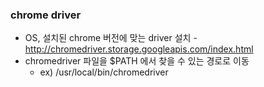 ### chrome driver

- OS, 설치된 chrome 버전에 맞는 driver 설치 - http://chromedriver.storage.googleapis.com/index.html
- chromedriver 파일을 $PATH 에서 찾을 수 있는 경로로 이동
  - ex) /usr/local/bin/chromedriver
